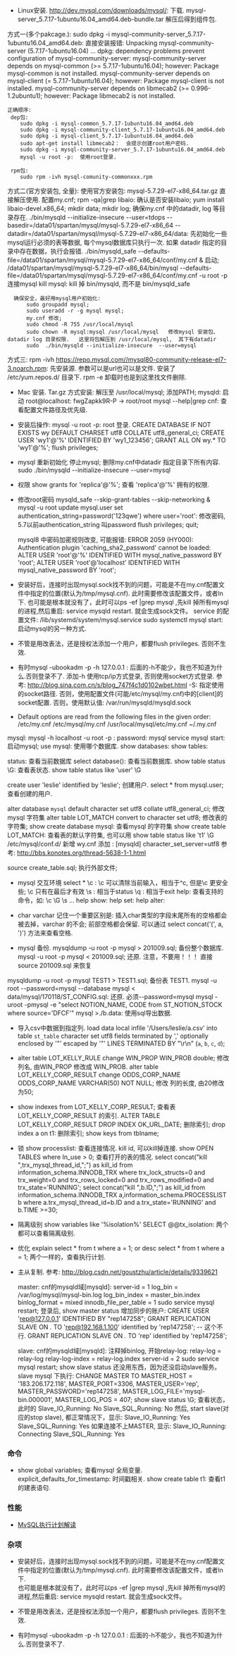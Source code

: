 * Linux安装.
  http://dev.mysql.com/downloads/mysql/:  下载.  mysql-server_5.7.17-1ubuntu16.04_amd64.deb-bundle.tar  解压后得到组件包.

 方式一(多个pakcage.):
    sudo dpkg -i mysql-community-server_5.7.17-1ubuntu16.04_amd64.deb:  直接安装报错:
    Unpacking mysql-community-server (5.7.17-1ubuntu16.04) ...
    dpkg: dependency problems prevent configuration of mysql-community-server:
     mysql-community-server depends on mysql-common (>= 5.7.17-1ubuntu16.04); however:
      Package mysql-common is not installed.
     mysql-community-server depends on mysql-client (= 5.7.17-1ubuntu16.04); however:
      Package mysql-client is not installed.
     mysql-community-server depends on libmecab2 (>= 0.996-1.2ubuntu1); however:
      Package libmecab2 is not installed.

    正确顺序: 
     dep包:
        sudo dpkg -i mysql-common_5.7.17-1ubuntu16.04_amd64.deb
        sudo dpkg -i mysql-community-client_5.7.17-1ubuntu16.04_amd64.deb
        sudo dpkg -i mysql-client_5.7.17-1ubuntu16.04_amd64.deb
        sudo apt-get install libmecab2：  会提示创建root用户密码.
        sudo dpkg -i mysql-community-server_5.7.17-1ubuntu16.04_amd64.deb
        mysql -u root -p:  使用root登录.  
     
     rpm包:
        sudo rpm -ivh mysql-comunity-commonxxx.rpm
         
         
  
   方式二(官方安装包, 全量):
      使用官方安装包: mysql-5.7.29-el7-x86_64.tar.gz
      直接解压使用.
      配置my.cnf;
      rpm -qa|grep libaio: 确认是否安装libaio;
      yum install  libaio-devel.x86_64;
      mkdir data;  mkdir log;  确保my.cnf 中的datadir, log 等目录存在.
      ./bin/mysqld --initialize-insecure --user=tdops --basedir=/data01/spartan/mysql/mysql-5.7.29-el7-x86_64 --datadir=/data01/spartan/mysql/mysql-5.7.29-el7-x86_64/data: 先初始化一些mysql运行必须的表等数据, 每个mysql数据库只执行一次. 
          如果 datadir 指定的目录中存在数据，执行会报错.
      ./bin/mysqld_safe --defaults-file=/data01/spartan/mysql/mysql-5.7.29-el7-x86_64/conf/my.cnf &   启动;
      /data01/spartan/mysql/mysql-5.7.29-el7-x86_64/bin/mysql --defaults-file=/data01/spartan/mysql/mysql-5.7.29-el7-x86_64/conf/my.cnf -u root -p  连接mysql
      kill mysql:  kill 掉 bin/mysqld,  而不是 bin/mysqld_safe
      
      确保安全，最好用mysql用户初始化:
          sudo groupadd mysql;
          sudo useradd -r -g mysql mysql;
          my.cnf 修改;
          sudo chmod -R 755 /usr/local/mysql    
          sudo chown -R mysql:mysql /usr/local/mysql   修改mysql 安装包、datadir log 目录权限.   这里将包解压到 /usr/local/mysql,  其下有datadir
          sudo  ./bin/mysqld --initialize-insecure  --user=mysql 
          
   
   方式三:
      rpm -ivh https://repo.mysql.com//mysql80-community-release-el7-3.noarch.rpm:  先安装源.  参数可以是url也可以是文件.
           安装了 /etc/yum.repos.d/ 目录下.    rpm -e 卸载时也是到这里找文件删除.
      

* Mac 安装.
  Tar.gz 方式安装:  解压至 /usr/local/mysql;  添加PATH;   mysqld: 启动
  root@localhost: fwgZapkk9R-P   -> root/root
  mysql --help|grep cnf:   查看配置文件路径及优先级.

* 安装后操作: 
   mysql -u root -p:  root 登录.
   CREATE DATABASE IF NOT EXISTS wy DEFAULT CHARSET utf8 COLLATE utf8_general_ci;
   CREATE USER 'wy1'@'%' IDENTIFIED BY 'wy1_123456';
   GRANT ALL ON wy.* TO 'wy1'@'%';
   flush privileges;
   
* mysql 重新初始化
   停止mysql;
   删除my.cnf中datadir 指定目录下所有内容.
   sudo  ./bin/mysqld --initialize-insecure  --user=mysql 

* 权限
   show grants for 'replica'@'%';  查看 'replica'@'%' 拥有的权限.


* 修改root密码
   mysqld_safe --skip-grant-tables --skip-networking &
   mysql -u root
   update mysql.user set authentication_string=password('123qwe') where user='root':   修改密码, 5.7以前authentication_string 叫password
   flush privileges;
   quit;
   
   mysql8 中密码加密规则改变, 可能报错: ERROR 2059 (HY000): Authentication plugin 'caching_sha2_password' cannot be loaded:
   ALTER USER 'root'@'%' IDENTIFIED WITH mysql_native_password BY 'root';
   ALTER USER 'root'@'localhost' IDENTIFIED WITH mysql_native_password BY 'root';

* 安装好后，连接时出现mysql.sock找不到的问题，可能是不在my.cnf配置文件中指定的位置(默认为/tmp/mysql.cnf).  此时需要修改该配置文件，或者ln下.
  也可能是根本就没有了，此时可以ps -ef |grep mysql ,先kill 掉所有mysql的进程,然后重启: service mysqld restart. 就会生成sock文件。
  service 的配置文件: /lib/systemd/system/mysql.service
  sudo systemctl mysql start: 启动mysql的另一种方式.

* 不管是用改表法，还是授权法添加一个用户，都要flush privileges. 否则不生效.

* 有时mysql -ubookadm -p -h 127.0.0.1 :  后面的-h不能少，我也不知道为什么.否则登录不了. 添加-h 使用tcp/ip方式登录,
  否则使用socket方式登录. 参考: http://blog.sina.com.cn/s/blog_747f4c1d0102wbet.html
  -S: 指定使用的socket路径. 否则，使用配置文件(可能/etc/mysql/my.cnf)中的[client]的socket配置.
      否则，使用默认值: /var/run/mysqld/mysqld.sock

* Default options are read from the following files in the given order:
/etc/my.cnf /etc/mysql/my.cnf /usr/local/mysql/etc/my.cnf ~/.my.cnf

mysql:   mysql -h localhost -u root -p :       password:  mysql
service mysql start:  启动mysql;
use mysql:  使用哪个数据库.
show databases:
show tables:

status: 查看当前数据库
select database(): 查看当前数据库.
show table status \G:  查看表状态. show table status like 'user' \G


create user 'leslie' identified by 'leslie';  创建用户.
select * from mysql.user; 查看创建的用户.


alter database `mysql` default character set utf8 collate utf8_general_ci;   修改mysql 字符集
alter table LOT_MATCH convert to character set utf8;  修改表的字符集;
show create database mysql: 查看mysql 的字符集
show create table LOT_MATCH: 查看表的默认字符集, 也可以用 show table status like 't1' \G 
/etc/mysql/conf.d/  新增 wy.cnf 添加 :
[mysqld]
character_set_server=utf8
参考:  http://bbs.konotes.org/thread-5638-1-1.html

source create_table.sql;   执行外部文件;

* mysql 交互环境
  select * \c  :   \c 可以清除当前输入，相当于^c, 但是\c 更安全些;  \c 只有在最后才有效
  \s : 相当于status
  \q : 相当于exit
  help:  查看支持的命令，如: \c  \G  \s ...
  help show: 
  help set:
  help alter:

* char varchar
  记住一个重要区别是: 插入char类型的字段末尾所有的空格都会被去掉，varchar 的不会;   前部空格都会保留. 可以通过 select concat('(', a, ')') 方法来查看空格.

* mysql 备份.
mysqldump -u root -p mysql > 201009.sql;  备份整个数据库.
mysql -u root -p mysql < 201009.sql;   还原.   注意，不要用！！！  直接 source 201009.sql 来恢复

mysqldump -u root -p mysql TEST1 > TEST1.sql; 备份表 TEST1.
mysql -u root --password=mysql --database mysql < data/mysql/170118/ST_CONFIG.sql: 还原. 必须--password=mysql
mysql -uroot -pmysql -e "select NOTION_NAME, CODE from ST_NOTION_STOCK where source='DFCF'" mysql >./b.data: 使用sql导出数据.

* 导入csv中数据到指定列.
load data local infile '/Users/leslie/a.csv' into table `st_table`  character set utf8 fields terminated by ','  optionally enclosed by '"' escaped by '"' LINES TERMINATED BY "\r\n" (`a`, `b`, `c`, `d`);

* alter table LOT_KELLY_RULE change WIN_PROP WIN_PROB double;  修改列名, 由WIN_PROP 修改成 WIN_PROB.
alter table LOT_KELLY_CORP_RESULT change ODDS_CORP_NAME ODDS_CORP_NAME VARCHAR(50) NOT NULL;  修改 列的长度, 由20修改为50;

* show indexes from LOT_KELLY_CORP_RESULT;  查看表 LOT_KELLY_CORP_RESULT 的索引.
  ALTER TABLE LOT_KELLY_CORP_RESULT DROP INDEX OK_URL_DATE;  删除索引;
  drop index a on t1: 删除索引;
  show keys from tblname;

* 锁
   show processlist: 查看连接情况.  kill id, 可以kill掉连接.
   show OPEN TABLES where In_use > 0;  查看打开的表的情况.
   select concat("kill ",trx_mysql_thread_id,";") as kill_id from information_schema.INNODB_TRX where trx_lock_structs=0 and trx_weight=0 and trx_rows_locked=0 and trx_rows_modified=0 and trx_state='RUNNING';
   select concat("kill ",b.ID,";") as kill_id from information_schema.INNODB_TRX a,information_schema.PROCESSLIST b where a.trx_mysql_thread_id=b.ID and a.trx_state='RUNNING' and b.TIME >=30;

* 隔离级别
   show variables like '%isolation%'
   SELECT @@tx_isolation:   两个都可以查看隔离级别.

* 优化
  explain select * from t where a = 1;   or  desc select * from t where a = 1;   两个一样的，查看执行计划.

* 主从复制.
  参考: http://blog.csdn.net/goustzhu/article/details/9339621

  master: cnf的mysqld域[mysqld]:
  server-id = 1
  log_bin        = /var/log/mysql/mysql-bin.log
  log_bin_index  = master_bin.index
  binlog_format  = mixed
  innodb_file_per_table = 1
  sudo service mysql restart; 登录后, show master status 
  增加同步的账户:
  CREATE USER 'rep@127.0.0.1' IDENTIFIED BY "rep147258";
  GRANT REPLICATION SLAVE ON *.* TO 'rep@192.168.1.100' identified by 'rep147258'; -- 这个不行.
  GRANT REPLICATION SLAVE ON *.* TO 'rep' identified by 'rep147258';

  slave: cnf的mysqld域[mysqld]:
  注释掉binlog, 开始relay-log:
  relay-log = relay-log
  relay-log-index = relay-log.index
  server-id = 2
  sudo service mysql restart;  show slave status 还没用东西，因为还没启动slave服务。
  slave mysql 下执行:
  CHANGE MASTER TO MASTER_HOST = '183.206.172.118', MASTER_PORT=3306, MASTER_USER='rep', MASTER_PASSWORD='rep147258', MASTER_LOG_FILE='mysql-bin.000001', MASTER_LOG_POS = 407;
  show slave status \G; 查看状态， 此时的
             Slave_IO_Running: No
            Slave_SQL_Running: No
  然后, start slave(对应的stop slave), 都正常情况下，显示:
            Slave_IO_Running: Yes
            Slave_SQL_Running: Yes
  如果连接不上MASTER, 显示:
            Slave_IO_Running: Connecting
            Slave_SQL_Running: Yes

### 命令 ###
* show global variables;  查看mysql 全局变量.   
   explicit_defaults_for_timestamp: 时间戳相关.
  show create table t1: 查看t1的建表语句.

### 性能 ###  
  * [MySQL执行计划解读](https://www.cnblogs.com/zping/p/5368860.html)  


### 杂项 ###
  * 安装好后，连接时出现mysql.sock找不到的问题，可能是不在my.cnf配置文件中指定的位置(默认为/tmp/mysql.cnf).  此时需要修改该配置文件，或者ln下.  
  也可能是根本就没有了，此时可以ps -ef |grep mysql ,先kill 掉所有mysql的进程,然后重启: service mysqld restart. 就会生成sock文件。  

  * 不管是用改表法，还是授权法添加一个用户，都要flush privileges. 否则不生效.  

  * 有时mysql -ubookadm -p -h 127.0.0.1 :  后面的-h不能少，我也不知道为什么.否则登录不了.  







